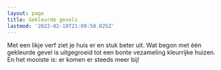 ```yaml
---
layout: page
title: Gekleurde gevels
lastmod: '2022-02-19T21:09:50.025Z'
---
```

Met een likje verf ziet je huis er en stuk beter uit. Wat begon met één gekleurde gevel is uitgegroeid tot een bonte vezameling kleurrijke huizen. En het mooiste is: er komen er steeds meer bij!